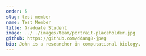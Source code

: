 ```yaml
---
order: 5
slug: test-member
name: Test Member
title: Graduate Student
image: ../../images/team/portrait-placeholder.jpg
github: https://github.com/ddang8-jpeg
bio: John is a researcher in computational biology.
---
```

